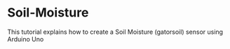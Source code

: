 # Soil-Moisture
This tutorial explains how to create a Soil Moisture (gatorsoil) sensor using Arduino Uno
